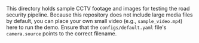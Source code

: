 This directory holds sample CCTV footage and images for testing the road
security pipeline. Because this repository does not include large media
files by default, you can place your own small video (e.g., `sample_video.mp4`)
here to run the demo. Ensure that the `configs/default.yaml` file's
`camera.source` points to the correct filename.
